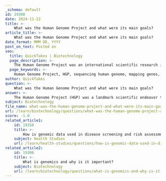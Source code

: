 ```yaml
---
_schema: default
id: 19308
date: 2024-11-22
title: >-
    What was the Human Genome Project and what were its main goals?
article_title: >-
    What was the Human Genome Project and what were its main goals?
date_format: MMM DD, YYYY
post_on_text: Posted on
seo:
  title: QuickTakes | Biotechnology
  page_description: >-
    The Human Genome Project was an international scientific research initiative aimed at mapping and understanding all the genes of the human species, which involved sequencing the entire human genome and identifying human genes, with significant implications for medicine and genetics.
  page_keywords: >-
    Human Genome Project, HGP, sequencing human genome, mapping genes, genetic variations, model organisms, DNA sequencing, genetic research, biotechnology, personalized medicine
author: QuickTakes
question: >-
    What was the Human Genome Project and what were its main goals?
answer: >-
    The Human Genome Project (HGP) was a landmark scientific endeavor that aimed to map and understand all the genes of the human species. Initiated in 1990 and completed in 2003, this international collaboration involved researchers from various countries and was primarily funded by the U.S. Department of Energy (DOE) and the National Institutes of Health (NIH).\n\n### Main Goals of the Human Genome Project\n\n1. **Sequencing the Entire Human Genome**: The primary objective was to determine the complete sequence of the human genome, which consists of approximately 3.3 billion base pairs of DNA. This involved identifying the precise order of the four chemical bases: adenine (A), thymine (T), guanine (G), and cytosine (C).\n\n2. **Identifying Human Genes**: The project aimed to identify all the genes in the human genome, which was estimated to be around 20,000 to 25,000 genes. Understanding these genes is crucial for comprehending their functions in health and disease.\n\n3. **Mapping Genetic Variations**: The HGP sought to chart variations in the human genome, which can contribute to differences in health, disease susceptibility, and responses to drugs among individuals.\n\n4. **Sequencing Model Organisms**: In addition to the human genome, the project included sequencing the genomes of several model organisms, such as the mouse, to facilitate comparative studies and enhance our understanding of biological processes.\n\n5. **Developing New Technologies**: The project aimed to advance the technologies used for DNA sequencing and analysis, which would not only benefit the HGP but also have broader applications in genomics and biotechnology.\n\n6. **Making Data Publicly Available**: A significant goal was to ensure that the data generated from the project would be freely accessible to researchers worldwide, fostering collaboration and accelerating discoveries in genetics and medicine.\n\nThe successful completion of the Human Genome Project has had profound implications for various fields, including medicine, genetics, and bioinformatics, and has paved the way for advancements in personalized medicine and our understanding of genetic disorders.
subject: Biotechnology
file_name: what-was-the-human-genome-project-and-what-were-its-main-goals.md
url: /learn/biotechnology/questions/what-was-the-human-genome-project-and-what-were-its-main-goals
score: -1.0
related_article1:
    id: 19310
    title: >-
        How is genomic data used in disease screening and risk assessment?
    subject: Health Studies
    url: /learn/health-studies/questions/how-is-genomic-data-used-in-disease-screening-and-risk-assessment
related_article2:
    id: 19306
    title: >-
        What is genomics and why is it important?
    subject: Biotechnology
    url: /learn/biotechnology/questions/what-is-genomics-and-why-is-it-important
---
```


&nbsp;